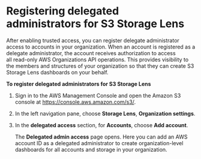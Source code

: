 # Registering delegated administrators for S3 Storage Lens<a name="storage_lens_console_organizations_registering_delegated_admins"></a>

After enabling trusted access, you can register delegate administrator access to accounts in your organization\. When an account is registered as a delegate administrator, the account receives authorization to access all read\-only AWS Organizations API operations\. This provides visibility to the members and structures of your organization so that they can create S3 Storage Lens dashboards on your behalf\.

**To register delegated administrators for S3 Storage Lens**

1. Sign in to the AWS Management Console and open the Amazon S3 console at [https://console\.aws\.amazon\.com/s3/](https://console.aws.amazon.com/s3/)\.

1. In the left navigation pane, choose **Storage Lens**, **Organization settings**\.

1. In the **delegated access** section, for **Accounts**, choose **Add account**\.

   The **Delegated admin access** page opens\. Here you can add an AWS account ID as a delegated administrator to create organization\-level dashboards for all accounts and storage in your organization\.